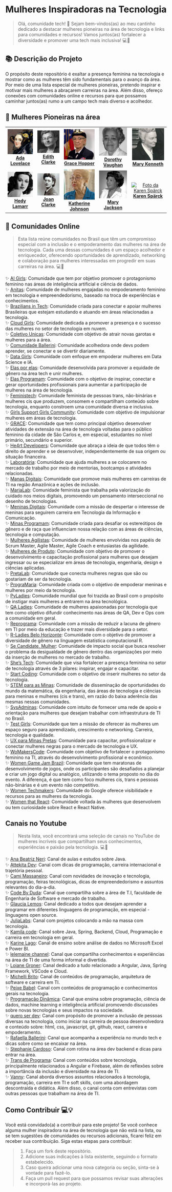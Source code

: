<h1 align="center">Mulheres Inspiradoras na Tecnologia</h1>

>Olá, comunidade tech! 👋 Sejam bem-vindos(as) ao meu cantinho dedicado a destacar mulheres pioneiras na área de tecnologia e links para comunidades e recursos! Vamos juntos(as) fortalecer a diversidade e promover uma tech mais inclusiva! 💻🚀

## 📚 Descrição do Projeto

O propósito deste repositório é exaltar a presença feminina na tecnologia e mostrar como as mulheres têm sido fundamentais para o avanço da área. Por meio de uma lista especial de mulheres pioneiras, pretendo inspirar e motivar mais mulheres a abraçarem carreiras na àrea. Além disso, ofereço conexões com comunidades online e recursos para que possamos caminhar juntos(as) rumo a um campo tech mais diverso e acolhedor.

## 📜 Mulheres Pioneiras na área 

<table>
<tbody>
<tr>
    <td align = "center">
      <a href="https://pt.wikipedia.org/wiki/Ada_Lovelace">
        <img src="https://github.com/talytam/mulheres-inspiradoras-na-tecnologia/blob/main/img/01-AdaLovelace.png" width="100px;" alt="Foto da Ada Lovelace"/><br>
        <b>Ada Lovelace</b>
    </a>
    </td>
    <td align = "center">
      <a href="https://pt.wikipedia.org/wiki/Edith_Clarke">
        <img src="https://github.com/talytam/mulheres-inspiradoras-na-tecnologia/blob/main/img/02-EdithClarke.png" width="100px;" alt="Foto da Edith Clarke"/><br>
        <b>Edith Clarke</b>
    </a>
    </td>
    <td align = "center">
      <a href="https://pt.wikipedia.org/wiki/Grace_Hopper">
        <img src="https://github.com/talytam/mulheres-inspiradoras-na-tecnologia/blob/main/img/03-CommodoreGraceMHopper.png" width="100px;" alt="Foto da Grace Hopper"/><br>
        <b>Grace Hopper</b>
    </a>
    </td>
    <td align = "center">
      <a href="https://pt.wikipedia.org/wiki/Dorothy_Vaughan">
        <img src="https://github.com/talytam/mulheres-inspiradoras-na-tecnologia/blob/main/img/04-DorothyJohnsonVaughan.png" width="100px;" alt="Foto da Dorothy Vaughan"/><br>
        <b>Dorothy Vaughan</b>
    </a>
    </td>
    <td align = "center">
      <a href="https://pt.wikipedia.org/wiki/Mary_Kenneth_Keller">
        <img src="https://github.com/talytam/mulheres-inspiradoras-na-tecnologia/blob/main/img/05-MaryKennethKeller.png" width="100px;" alt="Foto da Mary Kenneth"/><br>
        <b>Mary Kenneth</b>
</tr>
<tr>
<td align = "center">
      <a href="https://pt.wikipedia.org/wiki/Hedy_Lamarr">
        <img src="https://github.com/talytam/mulheres-inspiradoras-na-tecnologia/blob/main/img/06-HedyLamarr.png" width="100px;" alt="Foto da Hedy Lamarr"/><br>
        <b>Hedy Lamarr</b>
    </a>
    </td>
    <td align = "center">
      <a href="https://pt.wikipedia.org/wiki/Joan_Clarke">
        <img src="https://github.com/talytam/mulheres-inspiradoras-na-tecnologia/blob/main/img/07-JoanClarke.png" width="100px;" alt="Foto da Joan Clarke"/><br>
        <b>Joan Clarke</b>
    </a>
    </td>
    <td align = "center">
      <a href="https://pt.wikipedia.org/wiki/Katherine_Johnson">
        <img src="https://github.com/talytam/mulheres-inspiradoras-na-tecnologia/blob/main/img/08-KatherineJohnson.png" width="100px;" alt="Foto da Katherine Johnson"/><br>
        <b>Katherine Johnson</b>
    </a>
    </td>
    <td align = "center">
      <a href="https://pt.wikipedia.org/wiki/Mary_Jackson">
        <img src="https://github.com/talytam/mulheres-inspiradoras-na-tecnologia/blob/main/img/09-MaryJackson.png" width="100px;" alt="Foto da Mary Jackson"/><br>
        <b>Mary Jackson</b>
      </a>
     </td>
    <td align = "center">
      <a href="https://pt.wikipedia.org/wiki/Karen_Sp%C3%A4rck_Jones">
        <img src="https://github.com/talytam/mulheres-inspiradoras-na-tecnologia/blob/main/img/10-KarenSp%C3%A4rckJones.png" width="100px;" alt="Foto da Karen Spärck"/><br>
        <b>Karen Spärck</b>
      </a>
     </td>
</tbody>
</tr>          
</table>

## 🤝 Comunidades Online

>Esta lista reúne comunidades no Brasil que têm um compromisso especial com a inclusão e o empoderamento das mulheres na área de tecnologia. Cada uma dessas comunidades é um espaço acolhedor e enriquecedor, oferecendo oportunidades de aprendizado, networking e colaboração para mulheres interessadas em progredir em suas carreiras na área. 💻🌈


✨ [AI Girls](https://aigirlsbr.github.io/): Comunidade que tem por objetivo promover o protagonismo feminino nas áreas de inteligência artificial e ciência de dados.<br>
✨ [Anitas](https://www.linkedin.com/company/anitas): Comunidade de mulheres engajadas no empoderamento feminino em tecnologia e empreendedorismo, baseado na troca de experiências e conhecimentos.<br>
✨ [Brazilians in Tech](https://braziliansintech.com/): Comunidade criada para conectar e apoiar mulheres Brasileiras que estejam estudando e atuando em áreas relacionadas a tecnologia.<br>
✨ [Cloud Girls](https://www.cloudgirls.com.br/): Comunidade dedicada a promover a presença e o sucesso das mulheres no setor de tecnologia em nuvem.<br>
✨ [Coletivo Unicas](https://coletivo-unicas.vercel.app/): Comunidade com objetivo de atrair novas garotas e mulheres para a área.<br>
✨ [Comunidade Ballerini](https://www.linkedin.com/company/comunidadeballerini/): Comunidade acolhedora onde devs podem aprender, se conectar e se divertir diariamente.<br>
✨ [Data Girls](https://linktr.ee/DataGirls): Comunidade com enfoque em empoderar mulheres em Data Science e IA.<br>
✨ [Elas por elas](https://linktr.ee/elaspor): Comunidade desenvolvida para promover a equidade de gênero na área tech e unir mulheres.<br>
✨ [Elas Programam](https://www.elasprogramam.com.br/): Comunidade com o objetivo de inspirar, conectar e gerar oportunidades profissionais para aumentar a participação de mulheres na área de tecnologia.<br>
✨ [Feministech](https://feministech.com.br/): Comunidade feminista de pessoas trans, não-binárias e mulheres cis que produzem, consomem e compartilham conteúdo sobre tecnologia, enquanto constroem uma comunidade diversa e inclusiva.<br>
✨ [Girls Support Girls Community](https://linktr.ee/gsgcommunity): Comunidade com objetivo de impulsionar mulheres em áreas de tecnologia.<br>
✨ [GRACE](http://grace.icmc.usp.br/): Comunidade que tem como principal objetivo desenvolver atividades de extensão na área de tecnologia voltadas para o público feminino da cidade de São Carlos e, em especial, estudantes no nível primário, secundário e superior.<br>
✨ [He4rt Developers](https://heartdevs.com/): Comunidade que abraça a ideia de que todos têm o direito de aprender e se desenvolver, independentemente de sua origem ou situação financeira.<br>
✨ [Laboratória](https://linktr.ee/laboratoria_br): Comunidade que ajuda mulheres a se colocarem no mercado de trabalho por meio de mentorias, bootcamps e atividades relacionadas.<br>
✨ [Manas Digitais](https://linktr.ee/manasdigitais): Comunidade que promove mais mulheres em carreiras de TI na região Amazônica e ações de inclusão.<br>
✨ [MariaLab](https://www.marialab.org/): Comunidade feminista que trabalha pela valorização do cuidado nos meios digitais, promovendo um pensamento interseccional no desenho de tecnologias.<br>
✨ [Meninas Digitais](https://linktr.ee/meninasdigitaissbc): Comunidade com a missão de despertar o interesse de meninas para seguirem carreira em Tecnologia da Informação e Comunicação.<br>
✨ [Minas Programam](https://linktr.ee/minasprogramam): Comunidade criada para desafiar os estereótipos de gênero e de raça que influenciam nossa relação com as áreas de ciências, tecnologia e computação.<br>
✨ [Mulheres Agilistas](https://linktr.ee/MulheresAgilistas): Comunidade de mulheres envolvidas nos papéis de Scrum Master, Agile Master, Agile Coach e entusiastas da agilidade.<br>
✨ [Mulheres de Produto](https://mulheresdeproduto.com/): Comunidade com objetivo de promover o desenvolvimento e capacitação profissional para mulheres que desejam ingressar ou se especializar em áreas de tecnologia, engenharia, design e ciências aplicadas.<br>
✨ [PretaLab](https://linktr.ee/pretalab): Comunidade que conecta mulheres negras que são ou gostariam de ser da tecnologia.<br>
✨ [PrograMaria](https://vamosjuntes.programaria.org/links): Comunidade criada com o objetivo de empoderar meninas e mulheres por meio da tecnologia.<br>
✨ [PyLadies](https://linktr.ee/pyladiesbrasil): Comunidade mundial que foi trazida ao Brasil com o propósito de instigar mais mulheres a entrarem na área tecnológica.<br>
✨ [QA Ladies](https://linktr.ee/qaladies): Comunidade de mulheres apaixonadas por tecnologia que tem como objetivo difundir conhecimento nas áreas de QA, Dev e Ops com a comunidade em geral.<br>
✨ [Reprograma](https://linktr.ee/ReprogramaBr): Comunidade com a missão de reduzir a lacuna de gênero em TI por meio da educação e trazer mais diversidade para o setor.<br>
✨ [R-Ladies Belo Horizonte](https://linktr.ee/rladiesbh): Comunidade com o objetivo de promover a diversidade de gênero na linguagem estatística computacional R.<br>
✨ [Se Candidate, Mulher](https://ig.rdstation.com/secandidatemulher): Comunidade de impacto social que busca resolver o problema da desigualdade de gênero dentro das organizações por meio da inserção de mulheres no mercado de trabalho.<br>
✨ [She’s Tech](https://linktr.ee/shestech): Comunidade que visa fortalecer a presença feminina no setor de tecnologia através de 3 pilares: inspirar, engajar e capacitar.<br>
✨ [Start Coding](https://linktr.ee/startcoding): Comunidade com o objetivo de inserir mulheres no setor da tecnologia.<br>
✨ [STEM para as Minas](https://www.stemparaminas.com/): Comunidade de disseminação de oportunidades do mundo da matemática, da engenharia, das áreas de tecnologia e ciências  para meninas e mulheres (cis e trans), em razão do baixa aderência das mesmas nessas comunidades.<br>
✨ [SysAdminas](https://linktr.ee/sysadminas): Comunidade com intuito de fornecer uma rede de apoio e orientação para mulheres que desejam trabalhar com infraestrutura de TI no Brasil.<br>
✨ [Test Girls](https://testgirls.com.br/): Comunidade que tem a missão de oferecer às mulheres um espaço seguro para aprendizado, crescimento e networking. Carreira, tecnologia e qualidade.<br>
✨ [UX para Minas Pretas](https://linktr.ee/uxmpretas): Comunidade para capacitar, profissionalizar e conectar mulheres negras para o mercado de tecnologia e UX.<br>
✨ [WoMakersCode](https://linktr.ee/womakerscode): Comunidade com objetivo de fortalecer o protagonismo feminino na TI, através do desenvolvimento profissional e econômico.<br>
✨ [Women Game Jam Brazil](http://www.womengamejam.org/pt/): Comunidade que tem maratonas de desenvolvimento de jogos, onde os participantes são desafiados a planejar e criar um jogo digital ou analógico, utilizando o tema proposto no dia do evento. A diferença, é que tem como foco mulheres cis, trans e pessoas não-binárias e é um evento não competitivo.<br>
✨ [Women Techmakers](https://developers.google.com/womentechmakers): Comunidade do Google oferece visibilidade e recursos para as mulheres da tecnologia.<br>
✨ [Women that React](https://linktr.ee/womenthatreact): Comunidade voltada às mulheres que desenvolvem ou tem curiosidade sobre React e React Native.<br>

## Canais no Youtube

>Nesta lista, você encontrará uma seleção de canais no YouTube de mulheres incríveis que compartilham seus conhecimentos, experiências e paixão pela tecnologia. 💻💖


✨ [Ana Beatriz Neri](https://www.youtube.com/@AnaBeatrizNeriDev/): Canal de aulas e estudos sobre Java.<br>
✨ [Attekita Dev](https://www.youtube.com/@attekitadev): Canal com dicas de programação, carreira internacional e trajetória pessoal.<br>
✨ [Cami Massaneiro](https://www.youtube.com/@camimassaneiro1944): Canal com novidades de inovação e tecnologia, programação, feiras tecnológicas, dicas de empreendedorismo e assuntos relevantes do dia-a-dia.<br>
✨ [Code By Duda](https://www.youtube.com/@CodeByDuda): Canal que compartilha sobre a área de T.I, faculdade de Engenharia de Software e mercado de trabalho.<br>
✨ [Glaucia Lemos](https://www.youtube.com/@GlauciaLemos): Canal dedicado a todos que desejam aprender a programar em diferentes linguagens de programação, em especial - linguagens open source.<br>
✨ [JuliaLabs](https://www.youtube.com/@Julia_Labs): Canal com projetos colocando a mão na massa com tecnologia.<br>
✨ [Kamila code](https://www.youtube.com/@Kamilacode): Canal sobre Java, Spring, Backend, Cloud, Programação e carreira em tecnologia em geral.<br>
✨ [Karine Lago](https://www.youtube.com/@KarineLago): Canal de ensino sobre análise de dados no Microsoft Excel e Power BI.<br>
✨ [lelemaine channel](https://www.youtube.com/@lelemainechannel): Canal que compartilha conhecimentos e experiências na área de TI de uma forma informal e divertida.<br>
✨ [Loiane Groner](https://www.youtube.com/@loianegroner): Canal dedicado a tudo relacionado a Angular, Java, Spring Framework, VSCode e Cloud.<br>
✨ [Michelli Brito](https://www.youtube.com/@MichelliBrito): Canal de conteúdos de programação, arquitetura de software e carreira em TI.<br>
✨ [Peixe Babel](https://www.youtube.com/@PeixeBabel): Canal com conteúdos de programação e conhecimentos gerais na tecnologia.<br>
✨ [Programação Dinâmica](https://www.youtube.com/@pgdinamica): Canal que ensina sobre programação, ciência de dados, machine learning e inteligência artificial promovendo discussões sobre novas tecnologias e seus impactos na sociedade.<br>
✨ [quero ser dev](https://www.youtube.com/@queroserdev): Canal com propósito de promover a inclusão de pessoas diversas na tecnologia, como iniciar na carreira de pessoa desenvolvedora e conteúdo sobre: html, css, javascript, git, github, react, carreira e empoderamento.<br>
✨ [Rafaella Ballerini](https://www.youtube.com/@rafaellaballerini): Canal que acompanha a experiência no mundo tech e dicas sobre como se encaixar na área.<br>
✨ [Stephanie Cardoso](https://www.youtube.com/@dev_stephanie): Canal com rotina na área dev backend e dicas para entrar na área.<br>
✨ [Trans de Programa](https://www.youtube.com/@TransdePrograma): Canal com conteúdos sobre tecnologia, principalmente relacionados a Angular e Firebase, além de reflexões sobre a importância da inclusão e diversidade na área de TI.<br>
✨ [Vanny](https://www.youtube.com/@wonderwanny): Canal aborda diversos assuntos relacionados à tecnologia, programação, carreira em TI e soft skills, com uma abordagem descontraída e didática. Além disso, o canal conta com entrevistas com outras pessoas que trabalham na área de TI.<br>

## Como Contribuir 💻💡

Você está convidado(a) a contribuir para este projeto! Se você conhece alguma mulher inspiradora na área de tecnologia que não está na lista, ou se tem sugestões de comunidades ou recursos adicionais, ficarei feliz em receber sua contribuição. Siga estas etapas para contribuir:
<blockquote>
  <ol>
    <li>Faça um fork deste repositório.</li>
    <li>Adicione suas indicações à lista existente, seguindo o formato estabelecido.</li>
    <li>Caso queira adicionar uma nova categoria ou seção, sinta-se à vontade para fazê-lo.</li>
    <li>Faça um pull request para que possamos revisar suas alterações e incorporá-las ao projeto.</li>
  </ol>
</blockquote>




